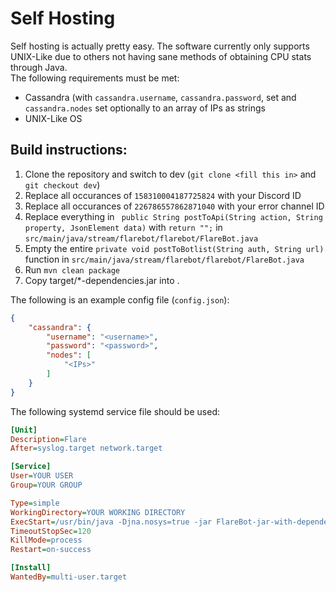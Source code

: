 # Self Hosting
Self hosting is actually pretty easy. The software currently only supports UNIX-Like due to others not having sane methods of obtaining CPU stats through Java.  
The following requirements must be met:
* Cassandra (with `cassandra.username`, `cassandra.password`, set and `cassandra.nodes` set optionally to an array of IPs as strings
* UNIX-Like OS

## Build instructions:

1. Clone the repository and switch to dev (`git clone <fill this in>` and `git checkout dev`)
2. Replace all occurances of `158310004187725824` with your Discord ID
3. Replace all occurances of `226786557862871040` with your error channel ID
4. Replace everything in ` public String postToApi(String action, String property, JsonElement data)`  with `return "";` in `src/main/java/stream/flarebot/flarebot/FlareBot.java`
5. Empty the entire `private void postToBotlist(String auth, String url)` function in `src/main/java/stream/flarebot/flarebot/FlareBot.java`
6. Run `mvn clean package`
7. Copy target/\*-dependencies.jar into .

The following is an example config file (`config.json`):
```json
{
    "cassandra": {
        "username": "<username>",
        "password": "<password>",
        "nodes": [
            "<IPs>"
        ]
    }
}
```

The following systemd service file should be used:
```ini
[Unit]
Description=Flare
After=syslog.target network.target

[Service]
User=YOUR USER
Group=YOUR GROUP

Type=simple
WorkingDirectory=YOUR WORKING DIRECTORY
ExecStart=/usr/bin/java -Djna.nosys=true -jar FlareBot-jar-with-dependencies.jar -t <Token> -s <GitHub Webhook Secret> -db something -sql <SQL Password> -yt <YouTube API Token> -websecret whatever -bl whatever -sh <status webhook>
TimeoutStopSec=120
KillMode=process
Restart=on-success

[Install]
WantedBy=multi-user.target
```
